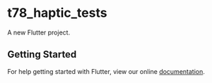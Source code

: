 # t78_haptic_tests

A new Flutter project.

## Getting Started

For help getting started with Flutter, view our online
[documentation](https://flutter.io/).
